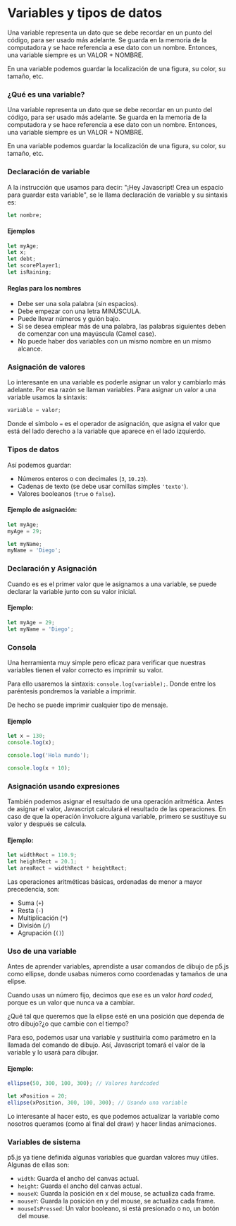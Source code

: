 # Variables y tipos de datos

Una variable representa un dato que se debe recordar en un punto del código, para ser usado más adelante. Se guarda en la memoria de la computadora y se hace referencia a ese dato con un nombre. Entonces, una variable siempre es un VALOR + NOMBRE.

En una variable podemos guardar la localización de una figura, su color, su tamaño, etc.

### ¿Qué es una variable?

Una variable representa un dato que se debe recordar en un punto del código, para ser usado más adelante. Se guarda en la memoria de la computadora y se hace referencia a ese dato con un nombre. Entonces, una variable siempre es un VALOR + NOMBRE.

En una variable podemos guardar la localización de una figura, su color, su tamaño, etc.

### Declaración de variable

A la instrucción que usamos para decir: "¡Hey Javascript! Crea un espacio para guardar esta variable", se le llama declaración de variable y su sintaxis es:

```js
let nombre;
```

#### Ejemplos

```js
let myAge;
let x;
let debt;
let scorePlayer1;
let isRaining;
```

#### Reglas para los nombres

- Debe ser una sola palabra (sin espacios).
- Debe empezar con una letra MINÚSCULA.
- Puede llevar números y guión bajo.
- Si se desea emplear más de una palabra, las palabras siguientes deben de comenzar con una mayúscula (Camel case).
- No puede haber dos variables con un mismo nombre en un mismo alcance.

### Asignación de valores

Lo interesante en una variable es poderle asignar un valor y cambiarlo más adelante. Por esa razón se llaman variables. Para asignar un valor a una variable usamos la sintaxis:

```js
variable = valor;
```

Donde el símbolo `=` es el operador de asignación, que asigna el valor que está del lado derecho a la variable que aparece en el lado izquierdo.

### Tipos de datos

Así podemos guardar:

- Números enteros o con decimales (`3`, `10.23`).
- Cadenas de texto (se debe usar comillas simples `'texto'`).
- Valores booleanos (`true` o `false`).

#### Ejemplo de asignación:

```js
let myAge;
myAge = 29;

let myName;
myName = 'Diego';
```

### Declaración y Asignación

Cuando es es el primer valor que le asignamos a una variable, se puede declarar la variable junto con su valor inicial.

#### Ejemplo:

```js
let myAge = 29;
let myName = 'Diego';
```

### Consola

Una herramienta muy simple pero eficaz para verificar que nuestras variables tienen el valor correcto es imprimir su valor.

Para ello usaremos la sintaxis: `console.log(variable);`. Donde entre los paréntesis pondremos la variable a imprimir.

De hecho se puede imprimir cualquier tipo de mensaje.

#### Ejemplo

```js
let x = 130;
console.log(x);

console.log('Hola mundo');

console.log(x + 10);
```

### Asignación usando expresiones

También podemos asignar el resultado de una operación aritmética. Antes de asignar el valor, Javascript calculará el resultado de las operaciones. En caso de que la operación involucre alguna variable, primero se sustituye su valor y después se calcula.

#### Ejemplo:

```js
let widthRect = 110.9;
let heightRect = 20.1;
let areaRect = widthRect * heightRect;
```

Las operaciones aritméticas básicas, ordenadas de menor a mayor precedencia, son:

- Suma (`+`)
- Resta (`-`)
- Multiplicación (`*`)
- División (`/`)
- Agrupación (`()`)

### Uso de una variable

Antes de aprender variables, aprendiste a usar comandos de dibujo de p5.js como ellipse, donde usabas números como coordenadas y tamaños de una elipse.

Cuando usas un número fijo, decimos que ese es un valor _hard coded_, porque es un valor que nunca va a cambiar.

¿Qué tal que queremos que la elipse esté en una posición que dependa de otro dibujo?¿o que cambie con el tiempo?

Para eso, podemos usar una variable y sustituirla como parámetro en la llamada del comando de dibujo. Así, Javascript tomará el valor de la variable y lo usará para dibujar.

#### Ejemplo:

```js
ellipse(50, 300, 100, 300); // Valores hardcoded

let xPosition = 20;
ellipse(xPosition, 300, 100, 300); // Usando una variable
```

Lo interesante al hacer esto, es que podemos actualizar la variable como nosotros queramos (como al final del draw) y hacer lindas animaciones.

### Variables de sistema

p5.js ya tiene definida algunas variables que guardan valores muy útiles.
Algunas de ellas son:

- `width`: Guarda el ancho del canvas actual.
- `height`: Guarda el ancho del canvas actual.
- `mouseX`: Guarda la posición en x del mouse, se actualiza cada frame.
- `mouseY`: Guarda la posición en y del mouse, se actualiza cada frame.
- `mouseIsPressed`: Un valor booleano, si está presionado o no, un botón del mouse.
